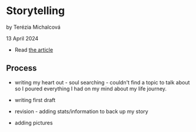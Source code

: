 # Storytelling

by Terézia Michalcová

13 April 2024

- Read [the article](05-storytelling.md)

## Process

- writing my heart out - soul searching - couldn't find a topic to talk about so I poured everything I had on my mind about my life journey.

- writing first draft

- revision - adding stats/information to back up my story

- adding pictures
